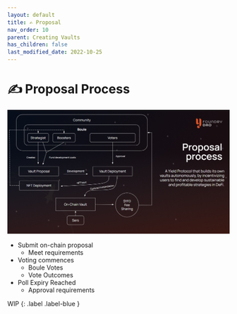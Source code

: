 ```yaml
---
layout: default
title: ✍️ Proposal
nav_order: 10
parent: Creating Vaults
has_children: false
last_modified_date: 2022-10-25
---
```


# ✍️ Proposal Process

![Vault Proposal Process](/assets/images/learn/about/proposal-vault.png)


* Submit on-chain proposal
	* Meet requirements
* Voting commences
	* Boule Votes
	* Vote Outcomes
* Poll Expiry Reached
	* Approval requirements

	
WIP
{: .label .label-blue }
